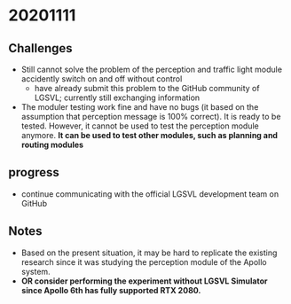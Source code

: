 # 20201111

## Challenges
- Still cannot solve the problem of the perception and traffic light module accidently switch on and off without control
  - have already submit this problem to the GitHub community of LGSVL; currently still exchanging information
- The moduler testing work fine and have no bugs (it based on the assumption that perception message is 100% correct). It is ready to be tested. However, it cannot be used to test the perception module anymore. **It can be used to test other modules, such as planning and routing modules**

## progress
- continue communicating with the official LGSVL development team on GitHub 

## Notes
- Based on the present situation, it may be hard to replicate the existing research since it was studying the perception module of the Apollo system.
- **OR consider performing the experiment without LGSVL Simulator since Apollo 6th has fully supported RTX 2080.**
